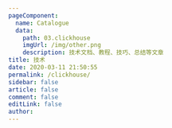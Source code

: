 ```yaml
---
pageComponent:
  name: Catalogue
  data:
    path: 03.clickhouse
    imgUrl: /img/other.png
    description: 技术文档、教程、技巧、总结等文章
title: 技术
date: 2020-03-11 21:50:55
permalink: /clickhouse/
sidebar: false
article: false
comment: false
editLink: false
author:
---
```


